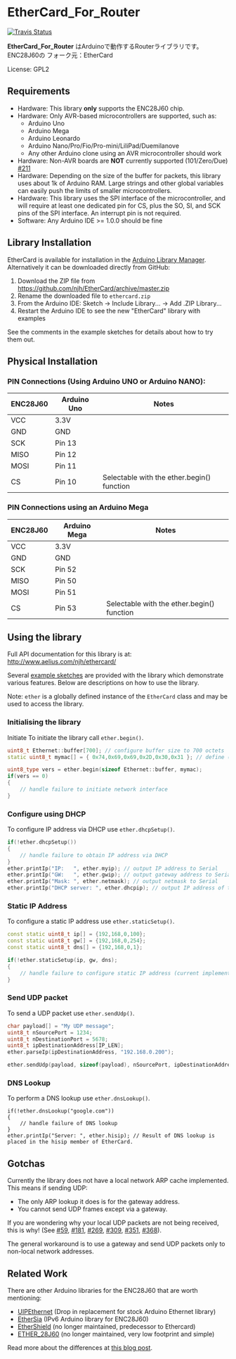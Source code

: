# EtherCard_For_Router

[![Travis Status][S]][T]

**EtherCard_For_Router** はArduinoで動作するRouterライブラリです。
ENC28J60の
フォーク元：EtherCard



License: GPL2


## Requirements

* Hardware: This library **only** supports the ENC28J60 chip.
* Hardware: Only AVR-based microcontrollers are supported, such as:
    * Arduino Uno
    * Arduino Mega
    * Arduino Leonardo
    * Arduino Nano/Pro/Fio/Pro-mini/LiliPad/Duemilanove
    * Any other Arduino clone using an AVR microcontroller should work
* Hardware: Non-AVR boards are **NOT** currently supported (101/Zero/Due)
  [#211](https://github.com/njh/EtherCard/issues/211#issuecomment-255011491)
* Hardware: Depending on the size of the buffer for packets, this library
  uses about 1k of Arduino RAM. Large strings and other global variables
  can easily push the limits of smaller microcontrollers.
* Hardware: This library uses the SPI interface of the microcontroller,
  and will require at least one dedicated pin for CS, plus the SO, SI, and
  SCK pins of the SPI interface. An interrupt pin is not required.
* Software: Any Arduino IDE >= 1.0.0 should be fine


## Library Installation

EtherCard is available for installation in the [Arduino Library Manager].
Alternatively it can be downloaded directly from GitHub:

1. Download the ZIP file from https://github.com/njh/EtherCard/archive/master.zip
2. Rename the downloaded file to `ethercard.zip`
3. From the Arduino IDE: Sketch -> Include Library... -> Add .ZIP Library...
4. Restart the Arduino IDE to see the new "EtherCard" library with examples

See the comments in the example sketches for details about how to try them out.


## Physical Installation

### PIN Connections (Using Arduino UNO or Arduino NANO):

| ENC28J60 | Arduino Uno | Notes                                       |
|----------|-------------|---------------------------------------------|
| VCC      | 3.3V        |                                             |
| GND      | GND         |                                             |
| SCK      | Pin 13      |                                             |
| MISO     | Pin 12      |                                             |
| MOSI     | Pin 11      |                                             |
| CS       | Pin 10      | Selectable with the ether.begin() function  |


### PIN Connections using an Arduino Mega

| ENC28J60 | Arduino Mega | Notes                                       |
|----------|--------------|---------------------------------------------|
| VCC      | 3.3V         |                                             |
| GND      | GND          |                                             |
| SCK      | Pin 52       |                                             |
| MISO     | Pin 50       |                                             |
| MOSI     | Pin 51       |                                             |
| CS       | Pin 53       | Selectable with the ether.begin() function  |


## Using the library

Full API documentation for this library is at: http://www.aelius.com/njh/ethercard/

Several [example sketches] are provided with the library which demonstrate various features.
Below are descriptions on how to use the library.

Note: `ether` is a globally defined instance of the `EtherCard` class and may be used to access the library.


### Initialising the library

Initiate To initiate the library call `ether.begin()`.

```cpp
uint8_t Ethernet::buffer[700]; // configure buffer size to 700 octets
static uint8_t mymac[] = { 0x74,0x69,0x69,0x2D,0x30,0x31 }; // define (unique on LAN) hardware (MAC) address

uint8_type vers = ether.begin(sizeof Ethernet::buffer, mymac);
if(vers == 0)
{
    // handle failure to initiate network interface
}
```

### Configure using DHCP

To configure IP address via DHCP use `ether.dhcpSetup()`.

```cpp
if(!ether.dhcpSetup())
{
    // handle failure to obtain IP address via DHCP
}
ether.printIp("IP:   ", ether.myip); // output IP address to Serial
ether.printIp("GW:   ", ether.gwip); // output gateway address to Serial
ether.printIp("Mask: ", ether.netmask); // output netmask to Serial
ether.printIp("DHCP server: ", ether.dhcpip); // output IP address of the DHCP server
```

### Static IP Address

To configure a static IP address use `ether.staticSetup()`.

```cpp
const static uint8_t ip[] = {192,168,0,100};
const static uint8_t gw[] = {192,168,0,254};
const static uint8_t dns[] = {192,168,0,1};

if(!ether.staticSetup(ip, gw, dns);
{
    // handle failure to configure static IP address (current implementation always returns true!)
}
```

### Send UDP packet

To send a UDP packet use `ether.sendUdp()`.

```C
char payload[] = "My UDP message";
uint8_t nSourcePort = 1234;
uint8_t nDestinationPort = 5678;
uint8_t ipDestinationAddress[IP_LEN];
ether.parseIp(ipDestinationAddress, "192.168.0.200");

ether.sendUdp(payload, sizeof(payload), nSourcePort, ipDestinationAddress, nDestinationPort);
```

### DNS Lookup

To perform a DNS lookup use `ether.dnsLookup()`.

```
if(!ether.dnsLookup("google.com"))
{
    // handle failure of DNS lookup
}
ether.printIp("Server: ", ether.hisip); // Result of DNS lookup is placed in the hisip member of EtherCard.
```

## Gotchas

Currently the library does not have a local network ARP cache implemented. This means if sending UDP:
 * The only ARP lookup it does is for the gateway address.
 * You cannot send UDP frames except via a gateway.

If you are wondering why your local UDP packets are not being received, this is why! (See [#59](https://github.com/njh/EtherCard/issues/59), [#181](https://github.com/njh/EtherCard/issues/181), [#269](https://github.com/njh/EtherCard/issues/269), [#309](https://github.com/njh/EtherCard/issues/309), [#351](https://github.com/njh/EtherCard/issues/351), [#368](https://github.com/njh/EtherCard/issues/368)).

The general workaround is to use a gateway and send UDP packets only to non-local network addresses.


## Related Work

There are other Arduino libraries for the ENC28J60 that are worth mentioning:

* [UIPEthernet](https://github.com/UIPEthernet/UIPEthernet) (Drop in replacement for stock Arduino Ethernet library)
* [EtherSia](https://github.com/njh/EtherSia) (IPv6 Arduino library for ENC28J60)
* [EtherShield](https://github.com/thiseldo/EtherShield) (no longer maintained, predecessor to Ethercard)
* [ETHER_28J60](https://github.com/muanis/arduino-projects/tree/master/libraries/ETHER_28J60) (no longer maintained, very low footprint and simple)

Read more about the differences at [this blog post](http://www.tweaking4all.com/hardware/arduino/arduino-enc28j60-ethernet/).


[Arduino Library Manager]: https://www.arduino.cc/en/Guide/Libraries
[example sketches]: https://github.com/njh/EtherCard/tree/master/examples
[S]: https://travis-ci.com/njh/EtherCard.svg
[T]: https://travis-ci.com/njh/EtherCard
